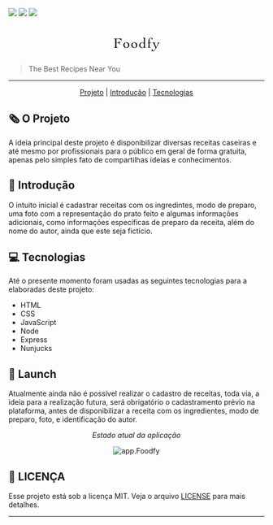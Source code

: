 ![](https://img.shields.io/badge/license-MIT-brightgreen?style=flat-square)
![](https://img.shields.io/badge/by-BrunoSSantana-brightgreen?style=flat-square)
[![](https://img.shields.io/badge/-LinkedIn-black.svg?style=flat-square&logo=linkedin&colorB=555)](https://www.linkedin.com/in/bruno-santanas/)

<h1 align="center">
    <img alt="Foodfy" src="public/assets/logo.png"/>
</h1>

> The Best Recipes Near You
---

<p align="center">
  <a href="#o-projeto">Projeto</a> |  
  <a href="#introduction">Introdução</a> |
  <a href="#tecnologias">Tecnologias</a>
</p>

## 🗞 O Projeto
A ideia principal deste projeto é disponibilizar diversas receitas caseiras e até mesmo por profissionais para o público em geral de forma gratuita, apenas pelo simples fato de compartilhas ideias e conhecimentos.

## <a name="introduction"></a>📖 Introdução
O intuito inicial é cadastrar receitas com os ingredintes, modo de preparo, uma foto com a representação do prato feito e algumas informações adicionais, como informações específicas de preparo da receita, além do nome do autor, ainda que este seja fictício.

## 💻 Tecnologias
Até o presente momento foram usadas as seguintes tecnologias para a elaboradas deste projeto:
* HTML
* CSS
* JavaScript
* Node
* Express
* Nunjucks

## 🚀 Launch
Atualmente ainda não é possível realizar o cadastro de receitas, toda via, a ideia para a realização futura, será obrigatório o cadastramento prévio na plataforma, antes de disponibilizar a receita com os ingredientes,  modo de preparo, foto, e identificação do autor.

<p align="center" > <em> Estado atual da aplicação</em></p>
<p align="center" ><img alt="app.Foodfy" src="https://media.giphy.com/media/XBuOBRxlEZAB35R13d/giphy.gif"></img></p>

## 🧾 LICENÇA
Esse projeto está sob a licença MIT. Veja o arquivo [LICENSE](/LICENSE) para mais detalhes.
***
